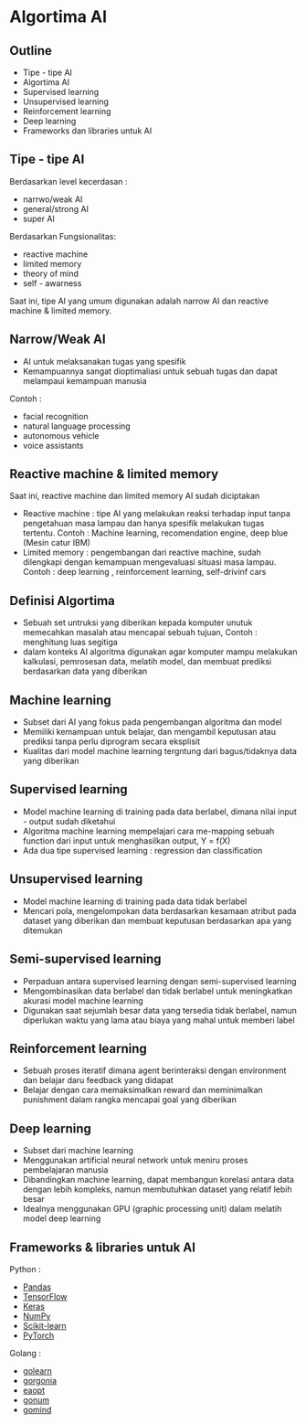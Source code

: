 # Algortima AI

## Outline

-   Tipe - tipe AI
-   Algortima AI
-   Supervised learning
-   Unsupervised learning
-   Reinforcement learning
-   Deep learning
-   Frameworks dan libraries untuk AI

## Tipe - tipe AI

Berdasarkan level kecerdasan :

-   narrwo/weak AI
-   general/strong AI
-   super AI

Berdasarkan Fungsionalitas:

-   reactive machine
-   limited memory
-   theory of mind
-   self - awarness

Saat ini, tipe AI yang umum digunakan adalah narrow AI dan reactive machine & limited memory.

## Narrow/Weak AI

-   AI untuk melaksanakan tugas yang spesifik
-   Kemampuannya sangat dioptimaliasi untuk sebuah tugas dan dapat melampaui kemampuan manusia

Contoh :

-   facial recognition
-   natural language processing
-   autonomous vehicle
-   voice assistants

## Reactive machine & limited memory

Saat ini, reactive machine dan limited memory AI sudah diciptakan

-   Reactive machine : tipe AI yang melakukan reaksi terhadap input tanpa pengetahuan masa lampau dan hanya spesifik melakukan tugas tertentu. Contoh : Machine learning, recomendation engine, deep blue (Mesin catur IBM)
-   Limited memory : pengembangan dari reactive machine, sudah dilengkapi dengan kemampuan mengevaluasi situasi masa lampau. Contoh : deep learning , reinforcement learning, self-drivinf cars

## Definisi Algortima

-   Sebuah set untruksi yang diberikan kepada komputer unutuk memecahkan masalah atau mencapai sebuah tujuan, Contoh : menghitung luas segitiga
-   dalam konteks AI algoritma digunakan agar komputer mampu melakukan kalkulasi, pemrosesan data, melatih model, dan membuat prediksi berdasarkan data yang diberikan

## Machine learning

-   Subset dari AI yang fokus pada pengembangan algoritma dan model
-   Memiliki kemampuan untuk belajar, dan mengambil keputusan atau prediksi tanpa perlu diprogram secara eksplisit
-   Kualitas dari model machine learning tergntung dari bagus/tidaknya data yang diberikan

## Supervised learning

-   Model machine learning di training pada data berlabel, dimana nilai input - output sudah diketahui
-   Algoritma machine learning mempelajari cara me-mapping sebuah function dari input untuk menghasilkan output, Y = f(X)
-   Ada dua tipe supervised learning : regression dan classification

## Unsupervised learning

-   Model machine learning di training pada data tidak berlabel
-   Mencari pola, mengelompokan data berdasarkan kesamaan atribut pada dataset yang diberikan dan membuat keputusan berdasarkan apa yang ditemukan

## Semi-supervised learning

-   Perpaduan antara supervised learning dengan semi-supervised learning
-   Mengombinasikan data berlabel dan tidak berlabel untuk meningkatkan akurasi model machine learning
-   Digunakan saat sejumlah besar data yang tersedia tidak berlabel, namun diperlukan waktu yang lama atau biaya yang mahal untuk memberi label

## Reinforcement learning

-   Sebuah proses iteratif dimana agent berinteraksi dengan environment dan belajar daru feedback yang didapat
-   Belajar dengan cara memaksimalkan reward dan meminimalkan punishment dalam rangka mencapai goal yang diberikan

## Deep learning

-   Subset dari machine learning
-   Menggunakan artificial neural network untuk meniru proses pembelajaran manusia
-   Dibandingkan machine learning, dapat membangun korelasi antara data dengan lebih kompleks, namun membutuhkan dataset yang relatif lebih besar
-   Idealnya menggunakan GPU (graphic processing unit) dalam melatih model deep learning

## Frameworks & libraries untuk AI

Python :

-   [Pandas](https://pandas.pydata.org/)
-   [TensorFlow](https://www.tensorflow.org/)
-   [Keras](https://keras.io/)
-   [NumPy](https://numpy.org)
-   [Scikit-learn](https://scikit-learn.org/)
-   [PyTorch](https://pytorch.org/)

Golang :

-   [golearn](https://github.com/golang-basic/golearn)
-   [gorgonia](https://github.com/gorgonia/gorgonia)
-   [eaopt](https://github.com/MaxHalford/eaopt)
-   [gonum](https://github.com/gonum/gonum)
-   [gomind](https://github.com/surenderthakran/gomind)
